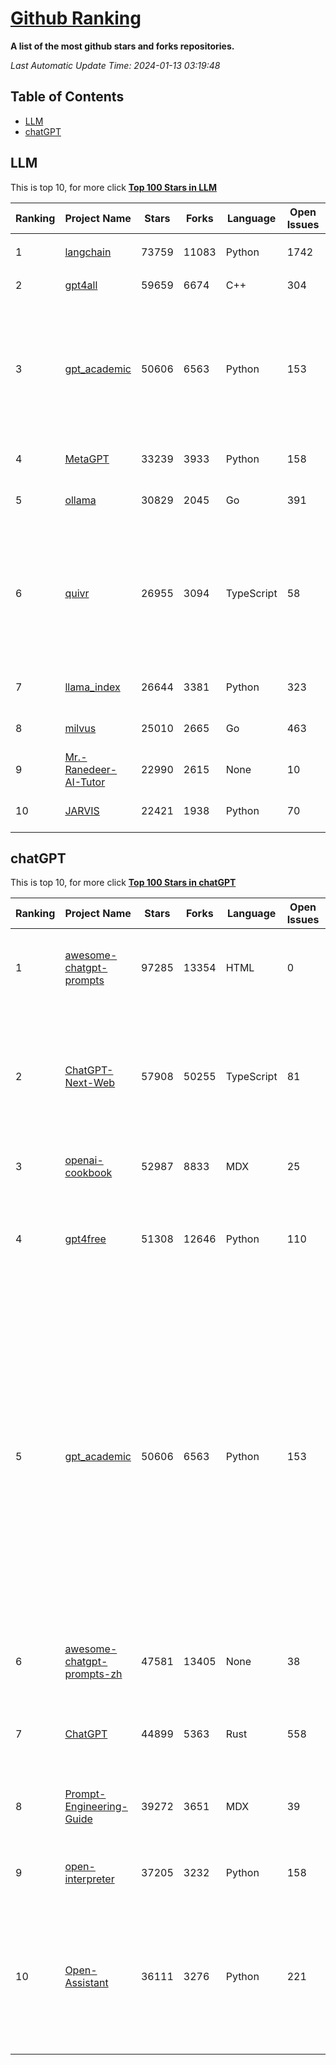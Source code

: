 [Github Ranking](./README.md)
==========

**A list of the most github stars and forks repositories.**

*Last Automatic Update Time: 2024-01-13 03:19:48*

## Table of Contents
 * [LLM](#LLM)
 * [chatGPT](#chatGPT)

## LLM

This is top 10, for more click **[Top 100 Stars in LLM](Top100/LLM.md)**

| Ranking | Project Name | Stars | Forks | Language | Open Issues | Description | Last Commit |
| ------- | ------------ | ----- | ----- | -------- | ----------- | ----------- | ----------- |
| 1 | [langchain](https://github.com/langchain-ai/langchain) | 73759 | 11083 | Python | 1742 | ⚡ Building applications with LLMs through composability ⚡ | 2024-01-13T03:17:19Z |
| 2 | [gpt4all](https://github.com/nomic-ai/gpt4all) | 59659 | 6674 | C++ | 304 | gpt4all: open-source LLM chatbots that you can run anywhere | 2024-01-12T21:29:46Z |
| 3 | [gpt_academic](https://github.com/binary-husky/gpt_academic) | 50606 | 6563 | Python | 153 | 为ChatGPT/GLM提供实用化交互界面，特别优化论文阅读/润色/写作体验，模块化设计，支持自定义快捷按钮&函数插件，支持Python和C++等项目剖析&自译解功能，PDF/LaTex论文翻译&总结功能，支持并行问询多种LLM模型，支持chatglm2等本地模型。兼容文心一言, moss, llama2, rwkv, claude2, 通义千问, 书生, 讯飞星火等。 | 2024-01-13T00:33:26Z |
| 4 | [MetaGPT](https://github.com/geekan/MetaGPT) | 33239 | 3933 | Python | 158 | 🌟 The Multi-Agent Framework: Given one line Requirement, return PRD, Design, Tasks, Repo | 2024-01-13T02:59:46Z |
| 5 | [ollama](https://github.com/jmorganca/ollama) | 30829 | 2045 | Go | 391 | Get up and running with Llama 2, Mistral, and other large language models locally. | 2024-01-12T23:23:25Z |
| 6 | [quivr](https://github.com/StanGirard/quivr) | 26955 | 3094 | TypeScript | 58 | Your GenAI Second Brain 🧠  A personal productivity assistant (RAG) ⚡️🤖 Chat with your docs (PDF, CSV, ...)  & apps using Langchain, GPT 3.5 / 4 turbo, Private, Anthropic, VertexAI, Ollama, LLMs, that you can share with users !  Local & Private alternative to OpenAI GPTs & ChatGPT powered by retrieval-augmented generation. YCombinator - YC W24 | 2024-01-10T13:17:00Z |
| 7 | [llama_index](https://github.com/run-llama/llama_index) | 26644 | 3381 | Python | 323 | LlamaIndex (formerly GPT Index) is a data framework for your LLM applications | 2024-01-13T03:04:20Z |
| 8 | [milvus](https://github.com/milvus-io/milvus) | 25010 | 2665 | Go | 463 | A cloud-native vector database, storage for next generation AI applications | 2024-01-13T02:46:53Z |
| 9 | [Mr.-Ranedeer-AI-Tutor](https://github.com/JushBJJ/Mr.-Ranedeer-AI-Tutor) | 22990 | 2615 | None | 10 | A GPT-4 AI Tutor Prompt for customizable personalized learning experiences. | 2023-11-18T21:18:14Z |
| 10 | [JARVIS](https://github.com/microsoft/JARVIS) | 22421 | 1938 | Python | 70 | JARVIS, a system to connect LLMs with ML community. Paper: https://arxiv.org/pdf/2303.17580.pdf | 2024-01-12T10:23:45Z |


## chatGPT

This is top 10, for more click **[Top 100 Stars in chatGPT](Top100/chatGPT.md)**

| Ranking | Project Name | Stars | Forks | Language | Open Issues | Description | Last Commit |
| ------- | ------------ | ----- | ----- | -------- | ----------- | ----------- | ----------- |
| 1 | [awesome-chatgpt-prompts](https://github.com/f/awesome-chatgpt-prompts) | 97285 | 13354 | HTML | 0 | This repo includes ChatGPT prompt curation to use ChatGPT better. | 2024-01-10T11:37:43Z |
| 2 | [ChatGPT-Next-Web](https://github.com/ChatGPTNextWeb/ChatGPT-Next-Web) | 57908 | 50255 | TypeScript | 81 | A cross-platform ChatGPT/Gemini UI (Web / PWA / Linux / Win / MacOS). 一键拥有你自己的跨平台 ChatGPT/Gemini 应用。 | 2024-01-12T17:32:16Z |
| 3 | [openai-cookbook](https://github.com/openai/openai-cookbook) | 52987 | 8833 | MDX | 25 | Examples and guides for using the OpenAI API | 2024-01-12T20:30:16Z |
| 4 | [gpt4free](https://github.com/xtekky/gpt4free) | 51308 | 12646 | Python | 110 | The official gpt4free repository \| various collection of powerful language models | 2024-01-12T15:14:19Z |
| 5 | [gpt_academic](https://github.com/binary-husky/gpt_academic) | 50606 | 6563 | Python | 153 | 为ChatGPT/GLM提供实用化交互界面，特别优化论文阅读/润色/写作体验，模块化设计，支持自定义快捷按钮&函数插件，支持Python和C++等项目剖析&自译解功能，PDF/LaTex论文翻译&总结功能，支持并行问询多种LLM模型，支持chatglm2等本地模型。兼容文心一言, moss, llama2, rwkv, claude2, 通义千问, 书生, 讯飞星火等。 | 2024-01-13T00:33:26Z |
| 6 | [awesome-chatgpt-prompts-zh](https://github.com/PlexPt/awesome-chatgpt-prompts-zh) | 47581 | 13405 | None | 38 | ChatGPT 中文调教指南。各种场景使用指南。学习怎么让它听你的话。 | 2023-12-06T17:31:31Z |
| 7 | [ChatGPT](https://github.com/lencx/ChatGPT) | 44899 | 5363 | Rust | 558 | 🔮 ChatGPT Desktop Application (Mac, Windows and Linux) | 2024-01-06T22:15:36Z |
| 8 | [Prompt-Engineering-Guide](https://github.com/dair-ai/Prompt-Engineering-Guide) | 39272 | 3651 | MDX | 39 | 🐙 Guides, papers, lecture, notebooks and resources for prompt engineering | 2024-01-12T05:00:25Z |
| 9 | [open-interpreter](https://github.com/KillianLucas/open-interpreter) | 37205 | 3232 | Python | 158 | A natural language interface for computers | 2024-01-12T19:49:35Z |
| 10 | [Open-Assistant](https://github.com/LAION-AI/Open-Assistant) | 36111 | 3276 | Python | 221 | OpenAssistant is a chat-based assistant that understands tasks, can interact with third-party systems, and retrieve information dynamically to do so. | 2024-01-06T18:47:41Z |

